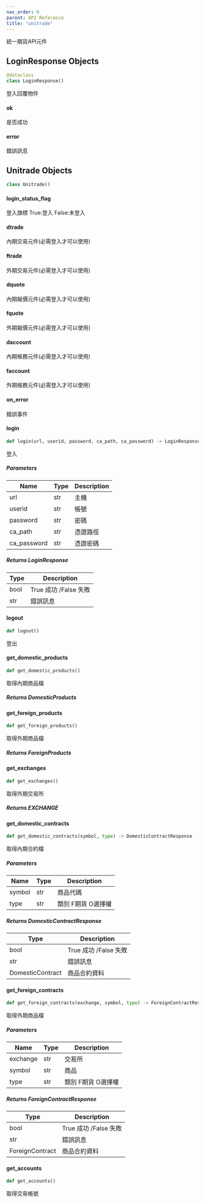 ```yaml
---  
nav_order: 0
parent: API Reference  
title: "unitrade"
--- 
```

<link rel="stylesheet" href="/assets/css/just-the-docs-custom.css">
統一期貨API元件

<a id="unitrade.LoginResponse"></a>

## LoginResponse Objects

```python
@dataclass
class LoginResponse()
```

登入回覆物件

<a id="unitrade.LoginResponse.ok"></a>

#### ok

是否成功

<a id="unitrade.LoginResponse.error"></a>

#### error

錯誤訊息

<a id="unitrade.Unitrade"></a>

## Unitrade Objects

```python
class Unitrade()
```

<a id="unitrade.Unitrade.login_status_flag"></a>

#### login\_status\_flag

登入旗標 True:登入 False:未登入

<a id="unitrade.Unitrade.dtrade"></a>

#### dtrade

內期交易元件(必需登入才可以使用)

<a id="unitrade.Unitrade.ftrade"></a>

#### ftrade

外期交易元件(必需登入才可以使用)

<a id="unitrade.Unitrade.dquote"></a>

#### dquote

內期報價元件(必需登入才可以使用)

<a id="unitrade.Unitrade.fquote"></a>

#### fquote

外期報價元件(必需登入才可以使用)

<a id="unitrade.Unitrade.daccount"></a>

#### daccount

內期帳務元件(必需登入才可以使用)

<a id="unitrade.Unitrade.faccount"></a>

#### faccount

外期帳務元件(必需登入才可以使用)

<a id="unitrade.Unitrade.on_error"></a>

#### on\_error

錯誤事件

<a id="unitrade.Unitrade.login"></a>

#### login

```python
def login(url, userid, password, ca_path, ca_password) -> LoginResponse
```

登入
##### Parameters 

| Name | Type | Description |
| ------ | ------ | ------------- |
| url|str | 主機 |     
| userid | str | 帳號 |  
| password | str | 密碼 |  
| ca_path | str | 憑證路徑 |   
| ca_password | str | 憑證密碼 |  

##### Returns LoginResponse

| Type | Description |
| ------ | ------------- |
| bool | True 成功 /False 失敗 |    
| str | 錯誤訊息 |

<a id="unitrade.Unitrade.logout"></a>

#### logout

```python
def logout()
```

登出

<a id="unitrade.Unitrade.get_domestic_products"></a>

#### get\_domestic\_products

```python
def get_domestic_products()
```

取得內期商品檔
##### Returns DomesticProducts

<a id="unitrade.Unitrade.get_foreign_products"></a>

#### get\_foreign\_products

```python
def get_foreign_products()
```

取得外期商品檔
##### Returns ForeignProducts

<a id="unitrade.Unitrade.get_exchanges"></a>

#### get\_exchanges

```python
def get_exchanges()
```

取得外期交易所
##### Returns EXCHANGE

<a id="unitrade.Unitrade.get_domestic_contracts"></a>

#### get\_domestic\_contracts

```python
def get_domestic_contracts(symbol, type) -> DomesticContractResponse
```

取得內期合約檔
##### Parameters 

| Name | Type | Description |
| ------ | ------ | ------------- |
| symbol | str | 商品代碼 |         
| type | str | 類別 F期貨 O選擇權 |  

##### Returns DomesticContractResponse

| Type | Description |
| ------ | ------------- |
| bool | True 成功 /False 失敗 |    
| str | 錯誤訊息 |    
| DomesticContract | 商品合約資料 |

<a id="unitrade.Unitrade.get_foreign_contracts"></a>

#### get\_foreign\_contracts

```python
def get_foreign_contracts(exchange, symbol, type) -> ForeignContractResponse
```

取得外期商品檔
##### Parameters 

| Name | Type | Description |
| ------ | ------ | ------------- |
| exchange | str | 交易所 |         
| symbol |str | 商品 |         
| type | str | 類別 F期貨 O選擇權 |         

##### Returns ForeignContractResponse

| Type | Description |
| ------ | ------------- |
| bool | True 成功 /False 失敗 |    
| str | 錯誤訊息 |    
| ForeignContract | 商品合約資料 |

<a id="unitrade.Unitrade.get_accounts"></a>

#### get\_accounts

```python
def get_accounts()
```

取得交易帳號

